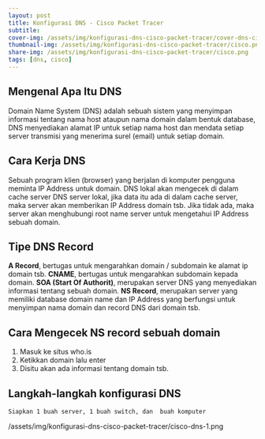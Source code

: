 ```yaml
---
layout: post
title: Konfigurasi DNS - Cisco Packet Tracer
subtitle: 
cover-img: /assets/img/konfigurasi-dns-cisco-packet-tracer/cover-dns-cisco.jpg
thumbnail-img: /assets/img/konfigurasi-dns-cisco-packet-tracer/cisco.png
share-img: /assets/img/konfigurasi-dns-cisco-packet-tracer/cisco.png
tags: [dns, cisco]
---
```


## Mengenal Apa Itu DNS

Domain Name System (DNS) adalah sebuah sistem yang menyimpan informasi tentang nama host ataupun nama domain dalam bentuk database,
DNS menyediakan alamat IP untuk setiap nama host dan mendata setiap server transmisi yang menerima surel (email) untuk setiap domain.

## Cara Kerja DNS
Sebuah program klien (browser) yang berjalan di komputer pengguna meminta IP Address untuk domain.
DNS lokal akan mengecek di dalam cache server DNS server lokal, jika data itu ada di dalam cache server, maka server akan memberikan IP Address domain tsb.
Jika tidak ada, maka server akan menghubungi root name server untuk mengetahui IP Address sebuah domain.

## Tipe DNS Record
**A Record**, bertugas untuk mengarahkan domain / subdomain ke alamat ip domain tsb.
**CNAME**, bertugas untuk mengarahkan subdomain kepada domain.
**SOA (Start Of Authorit)**, merupakan server DNS yang menyediakan informasi tentang sebuah domain.
**NS Record**, merupakan server yang memiliki database domain name dan IP Address yang berfungsi untuk menyimpan nama domain dan record DNS dari domain tsb.

## Cara Mengecek NS record sebuah domain

1. Masuk ke situs who.is
2. Ketikkan domain lalu enter
3. Disitu akan ada informasi tentang domain tsb.

## Langkah-langkah konfigurasi DNS

~~~
Siapkan 1 buah server, 1 buah switch, dan  buah komputer
~~~

/assets/img/konfigurasi-dns-cisco-packet-tracer/cisco-dns-1.png
